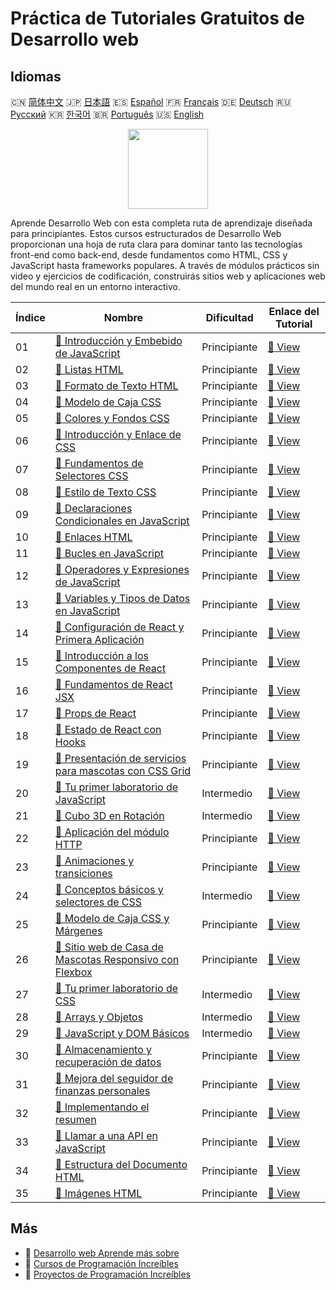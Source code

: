 # Práctica de Tutoriales Gratuitos de Desarrollo web

## Idiomas

🇨🇳 [简体中文](README_zh.md) 🇯🇵 [日本語](README_ja.md) 🇪🇸 [Español](README_es.md) 🇫🇷 [Français](README_fr.md) 🇩🇪 [Deutsch](README_de.md) 🇷🇺 [Русский](README_ru.md) 🇰🇷 [한국어](README_ko.md) 🇧🇷 [Português](README_pt.md) 🇺🇸 [English](README.md) 

<div align="center">
<img width="128px" src="https://file.labex.io/path/NHa0nG5axMBE.png">
</div>

Aprende Desarrollo Web con esta completa ruta de aprendizaje diseñada para principiantes. Estos cursos estructurados de Desarrollo Web proporcionan una hoja de ruta clara para dominar tanto las tecnologías front-end como back-end, desde fundamentos como HTML, CSS y JavaScript hasta frameworks populares. A través de módulos prácticos sin video y ejercicios de codificación, construirás sitios web y aplicaciones web del mundo real en un entorno interactivo.

|   Índice | Nombre                                                                                                                                          | Dificultad   | Enlace del Tutorial                                                                              |
|----------|-------------------------------------------------------------------------------------------------------------------------------------------------|--------------|--------------------------------------------------------------------------------------------------|
|       01 | [📖 Introducción y Embebido de JavaScript](https://labex.io/es/tutorials/javascript-javascript-introduction-and-embedding-598194)               | Principiante | [🔗 View](https://labex.io/es/tutorials/javascript-javascript-introduction-and-embedding-598194) |
|       02 | [📖 Listas HTML](https://labex.io/es/tutorials/html-html-lists-597902)                                                                          | Principiante | [🔗 View](https://labex.io/es/tutorials/html-html-lists-597902)                                  |
|       03 | [📖 Formato de Texto HTML](https://labex.io/es/tutorials/html-html-text-formatting-597904)                                                      | Principiante | [🔗 View](https://labex.io/es/tutorials/html-html-text-formatting-597904)                        |
|       04 | [📖 Modelo de Caja CSS](https://labex.io/es/tutorials/css-css-box-model-598028)                                                                 | Principiante | [🔗 View](https://labex.io/es/tutorials/css-css-box-model-598028)                                |
|       05 | [📖 Colores y Fondos CSS](https://labex.io/es/tutorials/css-css-colors-and-backgrounds-598029)                                                  | Principiante | [🔗 View](https://labex.io/es/tutorials/css-css-colors-and-backgrounds-598029)                   |
|       06 | [📖 Introducción y Enlace de CSS](https://labex.io/es/tutorials/css-css-introduction-and-linking-598030)                                        | Principiante | [🔗 View](https://labex.io/es/tutorials/css-css-introduction-and-linking-598030)                 |
|       07 | [📖 Fundamentos de Selectores CSS](https://labex.io/es/tutorials/css-css-selectors-basics-598033)                                               | Principiante | [🔗 View](https://labex.io/es/tutorials/css-css-selectors-basics-598033)                         |
|       08 | [📖 Estilo de Texto CSS](https://labex.io/es/tutorials/css-css-text-styling-598036)                                                             | Principiante | [🔗 View](https://labex.io/es/tutorials/css-css-text-styling-598036)                             |
|       09 | [📖 Declaraciones Condicionales en JavaScript](https://labex.io/es/tutorials/javascript-javascript-conditional-statements-598190)               | Principiante | [🔗 View](https://labex.io/es/tutorials/javascript-javascript-conditional-statements-598190)     |
|       10 | [📖 Enlaces HTML](https://labex.io/es/tutorials/html-html-links-597901)                                                                         | Principiante | [🔗 View](https://labex.io/es/tutorials/html-html-links-597901)                                  |
|       11 | [📖 Bucles en JavaScript](https://labex.io/es/tutorials/javascript-javascript-loops-598195)                                                     | Principiante | [🔗 View](https://labex.io/es/tutorials/javascript-javascript-loops-598195)                      |
|       12 | [📖 Operadores y Expresiones de JavaScript](https://labex.io/es/tutorials/javascript-javascript-operators-and-expressions-598197)               | Principiante | [🔗 View](https://labex.io/es/tutorials/javascript-javascript-operators-and-expressions-598197)  |
|       13 | [📖 Variables y Tipos de Datos en JavaScript](https://labex.io/es/tutorials/javascript-javascript-variables-and-data-types-598198)              | Principiante | [🔗 View](https://labex.io/es/tutorials/javascript-javascript-variables-and-data-types-598198)   |
|       14 | [📖 Configuración de React y Primera Aplicación](https://labex.io/es/tutorials/react-react-setup-and-first-app-598881)                          | Principiante | [🔗 View](https://labex.io/es/tutorials/react-react-setup-and-first-app-598881)                  |
|       15 | [📖 Introducción a los Componentes de React](https://labex.io/es/tutorials/react-react-components-introduction-601735)                          | Principiante | [🔗 View](https://labex.io/es/tutorials/react-react-components-introduction-601735)              |
|       16 | [📖 Fundamentos de React JSX](https://labex.io/es/tutorials/react-react-jsx-basics-601739)                                                      | Principiante | [🔗 View](https://labex.io/es/tutorials/react-react-jsx-basics-601739)                           |
|       17 | [📖 Props de React](https://labex.io/es/tutorials/react-react-props-601741)                                                                     | Principiante | [🔗 View](https://labex.io/es/tutorials/react-react-props-601741)                                |
|       18 | [📖 Estado de React con Hooks](https://labex.io/es/tutorials/react-react-state-with-hooks-601742)                                               | Principiante | [🔗 View](https://labex.io/es/tutorials/react-react-state-with-hooks-601742)                     |
|       19 | [📖 Presentación de servicios para mascotas con CSS Grid](https://labex.io/es/tutorials/css-pet-service-showcase-with-css-grid-289077)          | Principiante | [🔗 View](https://labex.io/es/tutorials/css-pet-service-showcase-with-css-grid-289077)           |
|       20 | [📖 Tu primer laboratorio de JavaScript](https://labex.io/es/tutorials/javascript-your-first-javascript-lab-92948)                              | Intermedio   | [🔗 View](https://labex.io/es/tutorials/javascript-your-first-javascript-lab-92948)              |
|       21 | [📖 Cubo 3D en Rotación](https://labex.io/es/tutorials/css-3d-rotating-cube-165641)                                                             | Intermedio   | [🔗 View](https://labex.io/es/tutorials/css-3d-rotating-cube-165641)                             |
|       22 | [📖 Aplicación del módulo HTTP](https://labex.io/es/tutorials/javascript-http-module-application-177218)                                        | Principiante | [🔗 View](https://labex.io/es/tutorials/javascript-http-module-application-177218)               |
|       23 | [📖 Animaciones y transiciones](https://labex.io/es/tutorials/css-animations-and-transitions-289073)                                            | Principiante | [🔗 View](https://labex.io/es/tutorials/css-animations-and-transitions-289073)                   |
|       24 | [📖 Conceptos básicos y selectores de CSS](https://labex.io/es/tutorials/css-css-basics-and-selectors-289074)                                   | Intermedio   | [🔗 View](https://labex.io/es/tutorials/css-css-basics-and-selectors-289074)                     |
|       25 | [📖 Modelo de Caja CSS y Márgenes](https://labex.io/es/tutorials/css-css-box-model-and-margins-289075)                                          | Principiante | [🔗 View](https://labex.io/es/tutorials/css-css-box-model-and-margins-289075)                    |
|       26 | [📖 Sitio web de Casa de Mascotas Responsivo con Flexbox](https://labex.io/es/tutorials/css-responsive-pet-s-house-website-with-flexbox-289076) | Principiante | [🔗 View](https://labex.io/es/tutorials/css-responsive-pet-s-house-website-with-flexbox-289076)  |
|       27 | [📖 Tu primer laboratorio de CSS](https://labex.io/es/tutorials/css-your-first-css-lab-92744)                                                   | Intermedio   | [🔗 View](https://labex.io/es/tutorials/css-your-first-css-lab-92744)                            |
|       28 | [📖 Arrays y Objetos](https://labex.io/es/tutorials/javascript-arrays-and-objects-290728)                                                       | Intermedio   | [🔗 View](https://labex.io/es/tutorials/javascript-arrays-and-objects-290728)                    |
|       29 | [📖 JavaScript y DOM Básicos](https://labex.io/es/tutorials/javascript-basic-javascript-and-dom-290729)                                         | Intermedio   | [🔗 View](https://labex.io/es/tutorials/javascript-basic-javascript-and-dom-290729)              |
|       30 | [📖 Almacenamiento y recuperación de datos](https://labex.io/es/tutorials/javascript-data-storage-and-retrieval-290730)                         | Principiante | [🔗 View](https://labex.io/es/tutorials/javascript-data-storage-and-retrieval-290730)            |
|       31 | [📖 Mejora del seguidor de finanzas personales](https://labex.io/es/tutorials/javascript-enhancing-personal-finance-tracker-290731)             | Principiante | [🔗 View](https://labex.io/es/tutorials/javascript-enhancing-personal-finance-tracker-290731)    |
|       32 | [📖 Implementando el resumen](https://labex.io/es/tutorials/javascript-implementing-the-summary-290732)                                         | Principiante | [🔗 View](https://labex.io/es/tutorials/javascript-implementing-the-summary-290732)              |
|       33 | [📖 Llamar a una API en JavaScript](https://labex.io/es/tutorials/javascript-call-an-api-in-javascript-590831)                                  | Principiante | [🔗 View](https://labex.io/es/tutorials/javascript-call-an-api-in-javascript-590831)             |
|       34 | [📖 Estructura del Documento HTML](https://labex.io/es/tutorials/html-html-document-structure-597898)                                           | Principiante | [🔗 View](https://labex.io/es/tutorials/html-html-document-structure-597898)                     |
|       35 | [📖 Imágenes HTML](https://labex.io/es/tutorials/html-html-images-597900)                                                                       | Principiante | [🔗 View](https://labex.io/es/tutorials/html-html-images-597900)                                 |

## Más

- 🔗 [Desarrollo web Aprende más sobre](https://labex.io/es/skilltrees/web-development)
- 🔗 [Cursos de Programación Increíbles](https://github.com/labex-labs/awesome-programming-courses)
- 🔗 [Proyectos de Programación Increíbles](https://github.com/labex-labs/awesome-programming-projects)

